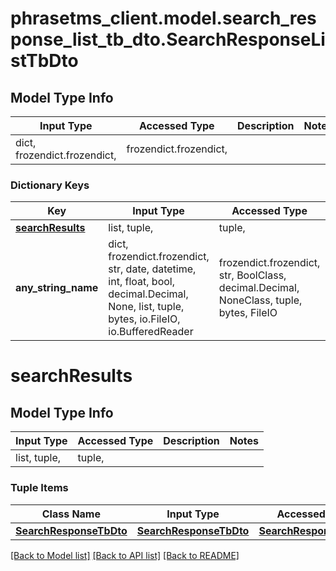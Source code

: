 # phrasetms_client.model.search_response_list_tb_dto.SearchResponseListTbDto

## Model Type Info

| Input Type                   | Accessed Type          | Description | Notes |
| ---------------------------- | ---------------------- | ----------- | ----- |
| dict, frozendict.frozendict, | frozendict.frozendict, |             |

### Dictionary Keys

| Key                                 | Input Type                                                                                                                                  | Accessed Type                                                                           | Description                                                        | Notes      |
| ----------------------------------- | ------------------------------------------------------------------------------------------------------------------------------------------- | --------------------------------------------------------------------------------------- | ------------------------------------------------------------------ | ---------- |
| **[searchResults](#searchResults)** | list, tuple,                                                                                                                                | tuple,                                                                                  |                                                                    | [optional] |
| **any_string_name**                 | dict, frozendict.frozendict, str, date, datetime, int, float, bool, decimal.Decimal, None, list, tuple, bytes, io.FileIO, io.BufferedReader | frozendict.frozendict, str, BoolClass, decimal.Decimal, NoneClass, tuple, bytes, FileIO | any string name can be used but the value must be the correct type | [optional] |

# searchResults

## Model Type Info

| Input Type   | Accessed Type | Description | Notes |
| ------------ | ------------- | ----------- | ----- |
| list, tuple, | tuple,        |             |

### Tuple Items

| Class Name                                        | Input Type                                        | Accessed Type                                     | Description | Notes |
| ------------------------------------------------- | ------------------------------------------------- | ------------------------------------------------- | ----------- | ----- |
| [**SearchResponseTbDto**](SearchResponseTbDto.md) | [**SearchResponseTbDto**](SearchResponseTbDto.md) | [**SearchResponseTbDto**](SearchResponseTbDto.md) |             |

[[Back to Model list]](../../README.md#documentation-for-models) [[Back to API list]](../../README.md#documentation-for-api-endpoints) [[Back to README]](../../README.md)

